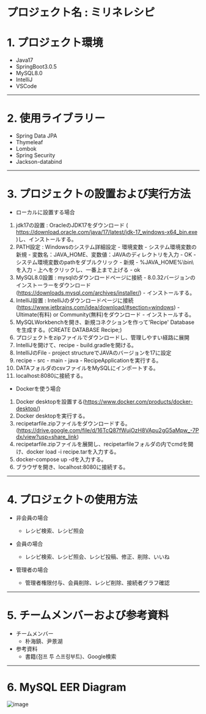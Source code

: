 プロジェクト名 : ミリネレシピ
===


# 1. プロジェクト環境

* Java17
* SpringBoot3.0.5
* MySQL8.0
* IntelliJ
* VSCode

***

# 2. 使用ライブラリー

* Spring Data JPA
* Thymeleaf
* Lombok
* Spring Security
* Jackson-databind

***

# 3. プロジェクトの設置および実行方法

* ローカルに設置する場合
 1. jdk17の設置 : OracleのJDK17をダウンロード ( https://download.oracle.com/java/17/latest/jdk-17_windows-x64_bin.exe )し、インストールする。
 2. PATH設定 : Windowsのシステム詳細設定 - 環境変数 - システム環境変数の新規 - 変数名：JAVA_HOME、変数値：JAVAのディレクトリを入力 - OK - システム環境変数のpathをダブルクリック - 新規 - %JAVA_HOME%\bin\ を入力 - 上へをクリックし、一番上まで上げる - ok
 3. MySQL8.0設置 : mysqlのダウンロードページに接続 - 8.0.32バージョンのインストーラーをダウンロード(https://downloads.mysql.com/archives/installer/) - インストールする。
 4. IntelliJ設置 : IntelliJのダウンロードページに接続(https://www.jetbrains.com/idea/download/#section=windows) - Ultimate(有料) or Community(無料)をダウンロード - インストールする。
 5. MySQLWorkbenchを開き、新規コネクションを作って'Recipe' Databaseを生成する。(CREATE DATABASE Recipe;)
 6. プロジェクトをzipファイルでダウンロードし、管理しやすい経路に展開
 4. IntelliJを開けて、recipe - build.gradleを開ける。
 5. IntelliJのFile - project structureでJAVAのバージョンを17に設定
 6. recipe - src - main - java - RecipeApplicationを実行する。
 7. DATAフォルダのcsvファイルをMySQLにインポートする。
 8. localhost:8080に接続する。



* Dockerを使う場合
 1. Docker desktopを設置する(https://www.docker.com/products/docker-desktop/)
 2. Docker desktopを実行する。
 3. recipetarfile.zipファイルをダウンロードする。(https://drive.google.com/file/d/16TcQ87fWujOzH8VApu2gG5aMpw_-7Pdx/view?usp=share_link)
 4. recipetarfile.zipファイルを展開し、recipetarfileフォルダの内でcmdを開け、docker load -i recipe.tarを入力する。
 5. docker-compose up -dを入力する。
 6. ブラウザを開き、localhost:8080に接続する。
 


***

# 4. プロジェクトの使用方法

* 非会員の場合
  * レシピ検索、レシピ照会

* 会員の場合
  * レシピ検索、レシピ照会、レシピ投稿、修正、削除、いいね
 
* 管理者の場合
  * 管理者権限付与、会員削除、レシピ削除、接続者グラフ確認
  
***

# 5. チームメンバーおよび参考資料
  * チームメンバー
    * 朴海鎮、尹景湖
  * 参考資料
    * 書籍(점프 투 스프링부트)、Google検索
   
***

# 6. MySQL EER Diagram

![image](https://user-images.githubusercontent.com/125540360/233840943-cb039ec4-6206-4e5a-9776-bdad1ac47a6e.png)
